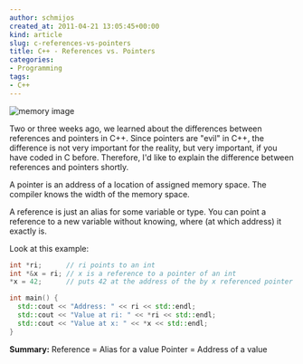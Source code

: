 ```yaml
---
author: schmijos
created_at: 2011-04-21 13:05:45+00:00
kind: article
slug: c-references-vs-pointers
title: C++ - References vs. Pointers
categories:
- Programming
tags:
- C++
---
```


![memory image](http://www.miraculum.ch/wp-content/uploads/ref-pointer.png)

Two or three weeks ago, we learned about the differences between references and pointers in C++. Since pointers are "evil" in C++, the difference is not very important for the reality, but very important, if you have coded in C before. Therefore, I'd like to explain the difference between references and pointers shortly. 

A pointer is an address of a location of assigned memory space. The compiler knows the width of the memory space. 

A reference is just an alias for some variable or type. You can point a reference to a new variable without knowing, where (at which address) it exactly is.


Look at this example:
```cpp
int *ri;      // ri points to an int
int *&x = ri; // x is a reference to a pointer of an int
*x = 42;      // puts 42 at the address of the by x referenced pointer ri

int main() {
  std::cout << "Address: " << ri << std::endl;
  std::cout << "Value at ri: " << *ri << std::endl;
  std::cout << "Value at x: " << *x << std::endl;
}
```

**Summary:**
Reference = Alias for a value
Pointer = Address of a value
